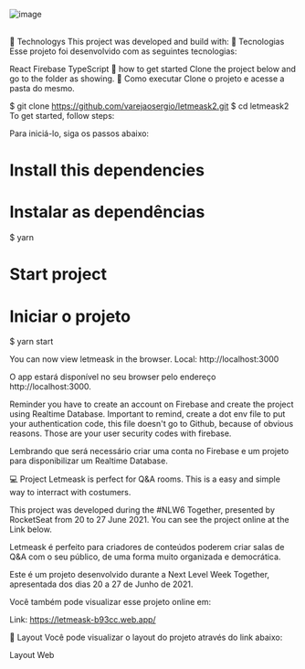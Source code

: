 ![image](https://user-images.githubusercontent.com/62405928/123525020-67d62480-d6a4-11eb-86df-81aeaa0ecb06.png)

<br>
🧪 Technologys
This project was developed and build with:
🧪 Tecnologias
Esse projeto foi desenvolvido com as seguintes tecnologias:

React
Firebase
TypeScript
🚀 how to get started
Clone the project below and go to the folder as showing.
🚀 Como executar
Clone o projeto e acesse a pasta do mesmo.

$ git clone https://github.com/varejaosergio/letmeask2.git
$ cd letmeask2
To get started, follow steps:

Para iniciá-lo, siga os passos abaixo:

# Install this dependencies
# Instalar as dependências
$ yarn

# Start project
# Iniciar o projeto
$ yarn start

You can now view letmeask in the browser.
  Local:            http://localhost:3000

O app estará disponível no seu browser pelo endereço http://localhost:3000.

Reminder you have to create an account on Firebase and create the project using Realtime Database. Important to remind, create a dot env file to put your authentication code, this file doesn't go to Github, because of obvious reasons. Those are your user security codes with firebase.

Lembrando que será necessário criar uma conta no Firebase e um projeto para disponibilizar um Realtime Database.

💻 Project
Letmeask is perfect for Q&A rooms. This is a easy and simple way to interract with costumers.

This project was developed during the #NLW6 Together, presented by RocketSeat from 20 to 27 June 2021.
You can see the project online at the Link below.

Letmeask é perfeito para criadores de conteúdos poderem criar salas de Q&A com o seu público, de uma forma muito organizada e democrática.

Este é um projeto desenvolvido durante a Next Level Week Together, apresentada dos dias 20 a 27 de Junho de 2021.

Você também pode visualizar esse projeto online em:

Link:  https://letmeask-b93cc.web.app/

🔖 Layout
Você pode visualizar o layout do projeto através do link abaixo:

Layout Web
